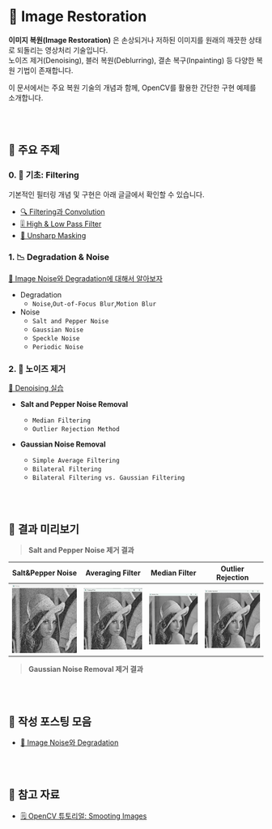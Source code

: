 # 🧼 Image Restoration

**이미지 복원(Image Restoration)** 은 손상되거나 저하된 이미지를 원래의 깨끗한 상태로 되돌리는 영상처리 기술입니다.  
노이즈 제거(Denoising), 블러 복원(Deblurring), 결손 복구(Inpainting) 등 다양한 복원 기법이 존재합니다.

이 문서에서는 주요 복원 기술의 개념과 함께, OpenCV를 활용한 간단한 구현 예제를 소개합니다.

<br><br>
## 📂 주요 주제

### 0. 🧱 기초: Filtering  
기본적인 필터링 개념 및 구현은 아래 글글에서 확인할 수 있습니다.  
- [🔍 Filtering과 Convolution](https://he-kate1130.tistory.com/139)  
- [🎚️ High & Low Pass Filter](https://he-kate1130.tistory.com/140)
- [🤺 Unsharp Masking](https://he-kate1130.tistory.com/141)

### 1. 📉 Degradation & Noise
[🔗 Image Noise와 Degradation에 대해서 알아보자](https://he-kate1130.tistory.com/142)
- Degradation
    - `Noise`,`Out-of-Focus Blur`,`Motion Blur`
- Noise
    - `Salt and Pepper Noise`
    - `Gaussian Noise`
    - `Speckle Noise`
    - `Periodic Noise`

### 2. 🧪 노이즈 제거 
[🔗 Denoising 실습](https://he-kate1130.tistory.com/142)
- **Salt and Pepper Noise Removal**  
  - `Median Filtering`
  - `Outlier Rejection Method`

- **Gaussian Noise Removal**  
  - `Simple Average Filtering`
  - `Bilateral Filtering`
  - `Bilateral Filtering vs. Gaussian Filtering`


<br><br>
## 📌 결과 미리보기
> **Salt and Pepper Noise 제거 결과**

|Salt&Pepper Noise|Averaging Filter|Median Filter|Outlier Rejection|
|--|--|--|--|
|![alt text](image.png)|![alt text](image-1.png)|![alt text](image-2.png)|![alt text](image-3.png)|


> **Gaussian Noise Removal 제거 결과**


<br><br>
## 🔗 작성 포스팅 모음
- [🔗 Image Noise와 Degradation](https://he-kate1130.tistory.com/142)

<br><br>
## 📖 참고 자료
- [🗒️ OpenCV 튜토리얼: Smooting Images](https://docs.opencv.org/4.11.0/dc/dd3/tutorial_gausian_median_blur_bilateral_filter.html)
